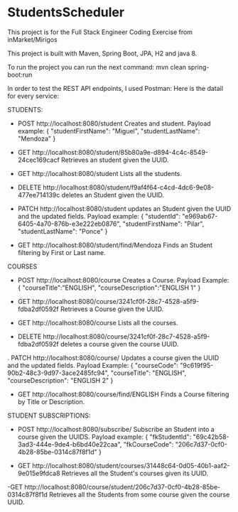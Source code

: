 # StudentsScheduler
This project is for the Full Stack Engineer Coding Exercise from inMarket/Mirigos

This project is built with Maven, Spring Boot, JPA, H2 and java 8.

To run the project you can run the next command:
mvn clean spring-boot:run

In order to test the REST API endpoints, I used Postman:
Here is the datail for every service:

STUDENTS:

- POST  http://localhost:8080/student Creates and student.
Payload example:
{
    "studentFirstName": "Miguel",
    "studentLastName": "Mendoza"
}

- GET http://localhost:8080/student/85b80a9e-d894-4c4c-8549-24cec169cacf Retrieves an student given the UUID.

- GET http://localhost:8080/student Lists all the students.

- DELETE http://localhost:8080/student/f9af4f64-c4cd-4dc6-9e08-477ee714139c deletes an Student given the UUID.

- PATCH http://localhost:8080/student updates an Student given the UUID and the updated fields.
Payload example:
{
    "studentId": "e969ab67-6405-4a70-876b-e3e222eb0876",
    "studentFirstName": "Pilar",
    "studentLastName": "Ponce"
}

- GET http://localhost:8080/student/find/Mendoza Finds an Student filtering by First or Last name.

COURSES

- POST http://localhost:8080/course Creates a Course.
Payload Example:
{
    "courseTitle":"ENGLISH",
    "courseDescription":"ENGLISH 1"
}

- GET http://localhost:8080/course/3241cf0f-28c7-4528-a5f9-fdba2df0592f Retrieves a Course given the UUID.

- GET http://localhost:8080/course Lists all the courses.

- DELETE http://localhost:8080/course/3241cf0f-28c7-4528-a5f9-fdba2df0592f deletes a course given the course UUID.

. PATCH http://localhost:8080/course/ Updates a course given the UUID and the updated fields.
Payload Example:
{
    "courseCode": "9c619f95-90b2-48c3-9d97-3ace2485fc94",
    "courseTitle": "ENGLISH",
    "courseDescription": "ENGLISH 2"
}

- GET http://localhost:8080/course/find/ENGLISH Finds a Course filtering by Title or Description.

STUDENT SUBSCRIPTIONS:

- POST http://localhost:8080/subscribe/ Subscribe an Student into a course given the UUIDS.
Payload example:
{
    "fkStudentId": "69c42b58-3ad3-444e-9de4-b6bd40e22caa",
    "fkCourseCode": "206c7d37-0cf0-4b28-85be-0314c87f8f1d"
}

- GET http://localhost:8080/student/courses/31448c64-0d05-40b1-aaf2-9e015e9fdca8 Retrieves all the Student's courses given its UUID.

-GET http://localhost:8080/course/student/206c7d37-0cf0-4b28-85be-0314c87f8f1d Retrieves all the Students from some course given the course UUID.

